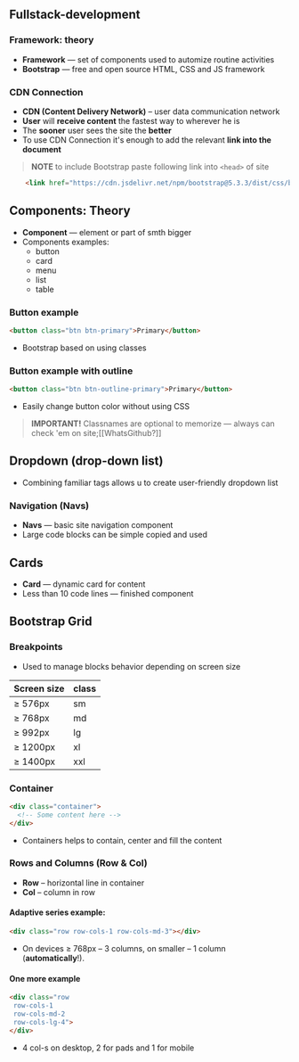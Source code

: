 ## Fullstack-development

### Framework: theory

- **Framework** — set of components used to automize routine activities
- **Bootstrap** — free and open source HTML, CSS and JS framework

### CDN Connection

- **CDN (Content Delivery Network)** – user data communication network
- **User** will **receive content** the fastest way to wherever he is
- The **sooner** user sees the site the **better**
- To use CDN Connection it's enough to add the relevant **link into the document**


> **NOTE** to include Bootstrap paste following link into `<head>` of site
```html
    <link href="https://cdn.jsdelivr.net/npm/bootstrap@5.3.3/dist/css/bootstrap.min.css" rel="stylesheet" integrity="sha384-QWTKZyjpPEjISv5WaRU9OFeRpok6YctnYmDr5pNlyT2bRjXh0JMhjY6hW+ALEwIH" crossorigin="anonymous">
```

## Components: Theory

- **Component** — element or part of smth bigger 
- Components examples:  
  - button 
  - card
  - menu  
  - list  
  - table

### Button example

```html
<button class="btn btn-primary">Primary</button>
```
- Bootstrap based on using classes

### Button example with outline 

```html
<button class="btn btn-outline-primary">Primary</button>
```

- Easily change button color without using CSS

> **IMPORTANT!** Classnames are optional to memorize — always can check 'em on site;[[WhatsGithub?]]

## Dropdown (drop-down list)

- Combining familiar tags allows u to create user-friendly dropdown list

### Navigation (Navs)

- **Navs** — basic site navigation component 
- Large code blocks can be simple copied and used

## Cards

- **Card** — dynamic card for content
- Less than 10 code lines — finished component

## Bootstrap Grid

### Breakpoints

- Used to manage blocks behavior depending on screen size

| Screen size | class |
| ----------- | ----- |
| ≥ 576px     | sm    |
| ≥ 768px     | md    |
| ≥ 992px     | lg    |
| ≥ 1200px    | xl    |
| ≥ 1400px    | xxl   |

### Container

```html
<div class="container">
  <!-- Some content here -->
</div>
```

- Containers helps to contain, center and fill the content

### Rows and Columns (Row & Col)

- **Row** – horizontal line in container
- **Col** – column in row

#### Adaptive series example:

```html
<div class="row row-cols-1 row-cols-md-3"></div>
```

- On devices ≥ 768px – 3 columns, on smaller – 1 column (**automatically**!).

#### One more example

```html
<div class="row 
 row-cols-1 
 row-cols-md-2
 row-cols-lg-4">
</div>
```

- 4 col-s on desktop, 2 for pads and 1 for mobile
